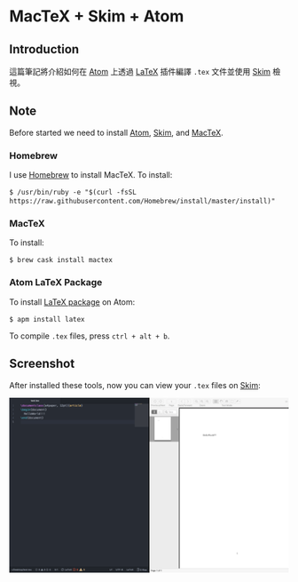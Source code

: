 # MacTeX + Skim + Atom

## Introduction
這篇筆記將介紹如何在 [Atom](https://atom.io) 上透過 [LaTeX](https://atom.io/packages/latex) 插件編譯 `.tex` 文件並使用 [Skim](http://skim-app.sourceforge.net/) 檢視。

## Note
Before started we need to install [Atom](https://atom.io), [Skim](http://skim-app.sourceforge.net/), and [MacTeX](http://skim-app.sourceforge.net/).

### Homebrew
I use [Homebrew](https://brew.sh) to install MacTeX. To install:
```
$ /usr/bin/ruby -e "$(curl -fsSL https://raw.githubusercontent.com/Homebrew/install/master/install)"
```

### MacTeX
To install:
```
$ brew cask install mactex
```

### Atom LaTeX Package
To install [LaTeX package](https://atom.io/packages/latex) on Atom:
```
$ apm install latex
```
To compile `.tex` files, press `ctrl + alt + b`.

## Screenshot
After installed these tools, now you can view your `.tex` files on [Skim](http://skim-app.sourceforge.net/):

![MacTeX + Skim + Atom](./images/MacTex_Skim_Atom.png)
